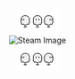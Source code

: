 <p align="center">
  <img src="./ghost.gif" alt="Tiny Ghost" /> <br>
  <img src="https://images.steamusercontent.com/ugc/934927864602879061/21F7BCDE40A43F4595C08CCD544BD7249E661395/?imw=5000&imh=5000&ima=fit&impolicy=Letterbox&imcolor=%23000000&letterbox=false" alt="Steam Image" width="250" />  <br>

  <img src="./ghost.gif" alt="Tiny Ghost" />
</p>
 
